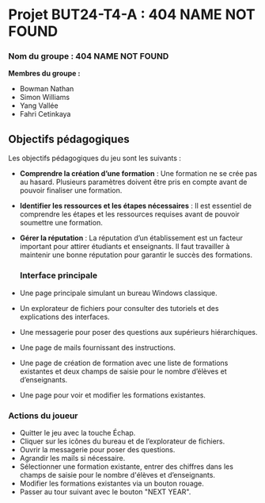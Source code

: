 # **Projet BUT24-T4-A : 404 NAME NOT FOUND**

### **Nom du groupe : 404 NAME NOT FOUND**

**Membres du groupe :**
- Bowman Nathan  
- Simon Williams  
- Yang Vallée  
- Fahri Cetinkaya  

## Objectifs pédagogiques

Les objectifs pédagogiques du jeu sont les suivants :

- **Comprendre la création d’une formation** :
  Une formation ne se crée pas au hasard. Plusieurs paramètres doivent être pris en compte avant de pouvoir finaliser une formation.

- **Identifier les ressources et les étapes nécessaires** :
  Il est essentiel de comprendre les étapes et les ressources requises avant de pouvoir soumettre une formation.

- **Gérer la réputation** :
  La réputation d’un établissement est un facteur important pour attirer étudiants et enseignants. Il faut travailler à maintenir une bonne réputation pour garantir le succès des formations.

  ### Interface principale

- Une page principale simulant un bureau Windows classique.
- Un explorateur de fichiers pour consulter des tutoriels et des explications des interfaces.
- Une messagerie pour poser des questions aux supérieurs hiérarchiques.
- Une page de mails fournissant des instructions.
- Une page de création de formation avec une liste de formations existantes et deux champs de saisie pour le nombre d’élèves et d’enseignants.
- Une page pour voir et modifier les formations existantes.

### Actions du joueur

- Quitter le jeu avec la touche Échap.
- Cliquer sur les icônes du bureau et de l’explorateur de fichiers.
- Ouvrir la messagerie pour poser des questions.
- Agrandir les mails si nécessaire.
- Sélectionner une formation existante, entrer des chiffres dans les champs de saisie pour le nombre d'élèves et d’enseignants.
- Modifier les formations existantes via un bouton rouage.
- Passer au tour suivant avec le bouton "NEXT YEAR".
